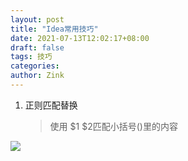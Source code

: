 ```yaml
---
layout: post
title: "Idea常用技巧"
date: 2021-07-13T12:02:17+08:00
draft: false
tags: 技巧
categories: 
author: Zink
---
```


1. 正则匹配替换
    > 使用 $1 $2匹配小括号()里的内容
   
![](codeicu.github.io/assets/Idea常用技巧/1.png)
